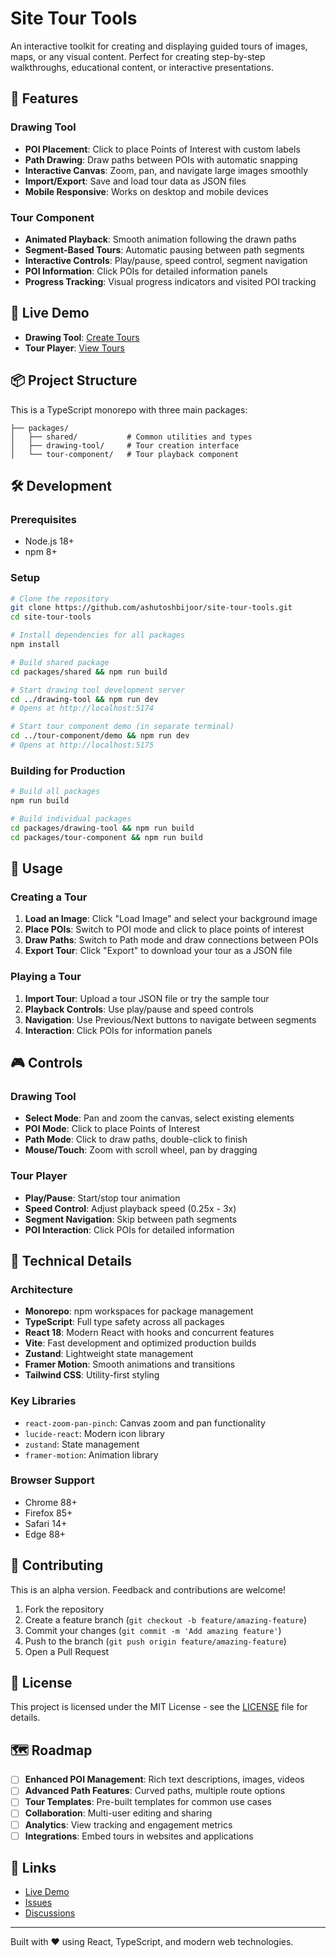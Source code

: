 # Site Tour Tools

An interactive toolkit for creating and displaying guided tours of images, maps, or any visual content. Perfect for creating step-by-step walkthroughs, educational content, or interactive presentations.

## 🎯 Features

### Drawing Tool
- **POI Placement**: Click to place Points of Interest with custom labels
- **Path Drawing**: Draw paths between POIs with automatic snapping
- **Interactive Canvas**: Zoom, pan, and navigate large images smoothly  
- **Import/Export**: Save and load tour data as JSON files
- **Mobile Responsive**: Works on desktop and mobile devices

### Tour Component
- **Animated Playback**: Smooth animation following the drawn paths
- **Segment-Based Tours**: Automatic pausing between path segments
- **Interactive Controls**: Play/pause, speed control, segment navigation
- **POI Information**: Click POIs for detailed information panels
- **Progress Tracking**: Visual progress indicators and visited POI tracking

## 🚀 Live Demo

- **Drawing Tool**: [Create Tours](https://ashutoshbijoor.github.io/site-tour-tools/)
- **Tour Player**: [View Tours](https://ashutoshbijoor.github.io/site-tour-tools/tour-player/)

## 📦 Project Structure

This is a TypeScript monorepo with three main packages:

```
├── packages/
│   ├── shared/           # Common utilities and types
│   ├── drawing-tool/     # Tour creation interface  
│   └── tour-component/   # Tour playback component
```

## 🛠️ Development

### Prerequisites
- Node.js 18+ 
- npm 8+

### Setup
```bash
# Clone the repository
git clone https://github.com/ashutoshbijoor/site-tour-tools.git
cd site-tour-tools

# Install dependencies for all packages
npm install

# Build shared package
cd packages/shared && npm run build

# Start drawing tool development server
cd ../drawing-tool && npm run dev
# Opens at http://localhost:5174

# Start tour component demo (in separate terminal)
cd ../tour-component/demo && npm run dev  
# Opens at http://localhost:5175
```

### Building for Production
```bash
# Build all packages
npm run build

# Build individual packages
cd packages/drawing-tool && npm run build
cd packages/tour-component && npm run build
```

## 📖 Usage

### Creating a Tour

1. **Load an Image**: Click "Load Image" and select your background image
2. **Place POIs**: Switch to POI mode and click to place points of interest
3. **Draw Paths**: Switch to Path mode and draw connections between POIs
4. **Export Tour**: Click "Export" to download your tour as a JSON file

### Playing a Tour

1. **Import Tour**: Upload a tour JSON file or try the sample tour
2. **Playback Controls**: Use play/pause and speed controls
3. **Navigation**: Use Previous/Next buttons to navigate between segments
4. **Interaction**: Click POIs for information panels

## 🎮 Controls

### Drawing Tool
- **Select Mode**: Pan and zoom the canvas, select existing elements
- **POI Mode**: Click to place Points of Interest
- **Path Mode**: Click to draw paths, double-click to finish
- **Mouse/Touch**: Zoom with scroll wheel, pan by dragging

### Tour Player  
- **Play/Pause**: Start/stop tour animation
- **Speed Control**: Adjust playback speed (0.25x - 3x)
- **Segment Navigation**: Skip between path segments
- **POI Interaction**: Click POIs for detailed information

## 🔧 Technical Details

### Architecture
- **Monorepo**: npm workspaces for package management
- **TypeScript**: Full type safety across all packages
- **React 18**: Modern React with hooks and concurrent features
- **Vite**: Fast development and optimized production builds
- **Zustand**: Lightweight state management
- **Framer Motion**: Smooth animations and transitions
- **Tailwind CSS**: Utility-first styling

### Key Libraries
- `react-zoom-pan-pinch`: Canvas zoom and pan functionality
- `lucide-react`: Modern icon library
- `zustand`: State management
- `framer-motion`: Animation library

### Browser Support
- Chrome 88+
- Firefox 85+  
- Safari 14+
- Edge 88+

## 🤝 Contributing

This is an alpha version. Feedback and contributions are welcome!

1. Fork the repository
2. Create a feature branch (`git checkout -b feature/amazing-feature`)
3. Commit your changes (`git commit -m 'Add amazing feature'`)
4. Push to the branch (`git push origin feature/amazing-feature`)
5. Open a Pull Request

## 📝 License

This project is licensed under the MIT License - see the [LICENSE](LICENSE) file for details.

## 🗺️ Roadmap

- [ ] **Enhanced POI Management**: Rich text descriptions, images, videos
- [ ] **Advanced Path Features**: Curved paths, multiple route options
- [ ] **Tour Templates**: Pre-built templates for common use cases
- [ ] **Collaboration**: Multi-user editing and sharing
- [ ] **Analytics**: View tracking and engagement metrics
- [ ] **Integrations**: Embed tours in websites and applications

## 🔗 Links

- [Live Demo](https://ashutoshbijoor.github.io/site-tour-tools/)
- [Issues](https://github.com/ashutoshbijoor/site-tour-tools/issues)
- [Discussions](https://github.com/ashutoshbijoor/site-tour-tools/discussions)

---

Built with ❤️ using React, TypeScript, and modern web technologies.